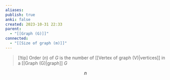 ```yaml
---
aliases: 
publish: true
anki: false
created: 2023-10-31 22:33
parent:
  - "[[Graph (G)]]"
connected:
  - "[[Size of graph (m)]]"
---
```


> [!tip] Order (${} n$) of ${} G {}$
> is the number of [[Vertex of graph (V)|vertices]] in a [[Graph (G)|graph]] $G$

$$n$$













